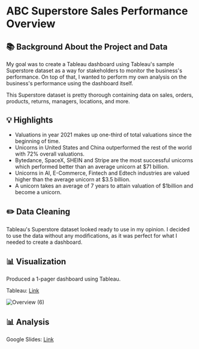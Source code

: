 # ABC Superstore Sales Performance Overview

## 📚 Background About the Project and Data

My goal was to create a Tableau dashboard using Tableau's sample Superstore dataset as a way for stakeholders to monitor the business's performance. On top of that, I wanted to perform my own analysis on the business's performance using the dashboard itself.

This Superstore dataset is pretty thorough containing data on sales, orders, products, returns, managers, locations, and more. 

## 💡 Highlights

- Valuations in year 2021 makes up one-third of total valuations since the beginning of time.
- Unicorns in United States and China outperformed the rest of the world with 72% overall valuations.
- Bytedance, SpaceX, SHEIN and Stripe are the most successful unicorns which performed better than an average unicorn at $71 billion.
- Unicorns in AI, E-Commerce, Fintech and Edtech industries are valued higher than the average unicorn at $3.5 billion. 
- A unicorn takes an average of 7 years to attain valuation of $1billion and become a unicorn.

## ✏️ Data Cleaning

Tableau's Superstore dataset looked ready to use in my opinion. I decided to use the data without any modifications, as it was perfect for what I needed to create a dashboard.

## 📊 Visualization

Produced a 1-pager dashboard using Tableau.

Tableau: [Link](https://public.tableau.com/app/profile/david6301/viz/ABCSuperstorePerformanceDashboard/Overview)

![Overview (6)](https://github.com/davidwong001/ABC-Superstore-Sales-Performance-Overview/assets/146798360/6d7f3e47-7cb4-4d50-80d9-ea690378723a)

## 📊 Analysis

Google Slides: [Link](https://docs.google.com/presentation/d/e/2PACX-1vRANekn3s94YS-UHyk03coGZJuFGUWD8jrn55qBfQEKBXJp-IIyvcIC32n6hie-GmPRUGKTbBEedKI9/pub?start=false&loop=false&delayms=3000)
